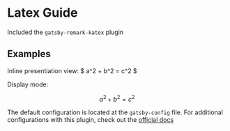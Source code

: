 ---
---

# Latex Guide

Included the `gatsby-remark-katex` plugin

## Examples

Inline presentiation view: $ a^2 + b^2 = c^2 $

Display mode:

$$
a^2 + b^2 = c^2
$$

The default configuration is located at the `gatsby-config` file. For additional configurations with this plugin, check out the [official docs](https://www.gatsbyjs.org/packages/gatsby-remark-katex/)
